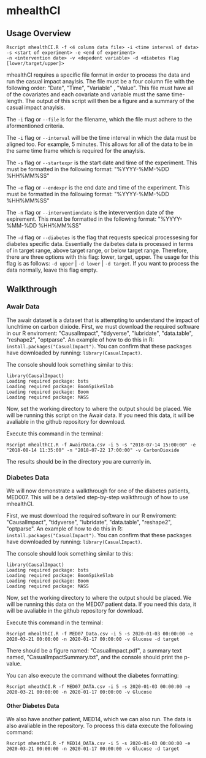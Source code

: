 # mhealthCI


## Usage Overview

```
Rscript mhealthCI.R -f <4 column data file> -i <time interval of data> -s <start of experiment> -e <end of experiment> 
-n <intervention date> -v <depedent variable> -d <diabetes flag [lower/target/upper]>
```

mhealthCI requires a specific file format in order to process the data and run the casual impact anaylsis. The file must be a four column file with the following order: "Date", "Time", "Variable" , "Value". This file must have all of the covariates and each covariate and variable must the same time-length. The output of this script will then be a figure and a summary of the casual impact anaylsis. 

The `-i` flag or `--file` is for the filename, which the file must adhere to the aformentioned criteria. 

The `-i` flag or `--interval` will be the time interval in which the data must be aligned too. For example, 5 minutes. This allows for all of the data to be in the same time frame which is required for the anaylsis. 

The `-s` flag or `--startexpr` is the start date and time of the experiment. This must be formatted in the following format: "%YYYY-%MM-%DD %HH%MM%SS"

The `-e` flag or `--endexpr` is the end date and time of the experiment. This must be formatted in the following format: "%YYYY-%MM-%DD %HH%MM%SS"

The `-n` flag or `--interventiondate` is the intevervention date of the expirement. This must be formatted in the following format: "%YYYY-%MM-%DD %HH%MM%SS"

The `-d` flag or `--diabetes` is the flag that requests specical processesing for diabetes specific data. Essentially the daibetes data is processed in terms of in target range, above target range, or below target range. Therefore, there are three options with this flag: lower, target, upper. The usage for this flag is as follows: `-d upper` |  `-d lower` |  `-d target`. If you want to process the data normally, leave this flag empty. 


## Walkthrough

### Awair Data 

The awair dataset is a dataset that is attempting to understand the impact of lunchtime on carbon dixiode. First, we must download the required software in our R enviroment: "CausalImpact", "tidyverse", "lubridate", "data.table", "reshape2", "optparse". An example of how to do this in R: `install.packages("CasualImpact")`. You can confirm that these packages have downloaded by running: `library(CasualImpact)`.

The console should look something similar to this: 
```
library(CausalImpact)
Loading required package: bsts
Loading required package: BoomSpikeSlab
Loading required package: Boom
Loading required package: MASS
```

Now, set the working directory to where the output should be placed. We will be running this script on the Awair  data. If you need this data, it will be avaliable in the github repository for download. 

Execute this command in the terminal: 
```
Rscript mhealthCI.R -f AwairData.csv -i 5 -s "2018-07-14 15:00:00" -e "2018-08-14 11:35:00" -n "2018-07-22 17:00:00" -v CarbonDioxide
```

The results should be in the directory you are currenly in. 

### Diabetes Data 

We will now demonstrate a walkthrough for one of the diabetes patients, MED007. This will be a detailed step-by-step walkthrough of how to use mhealthCI. 

First, we must download the required software in our R enviroment: "CausalImpact", "tidyverse", "lubridate", "data.table", "reshape2", "optparse". An example of how to do this in R: `install.packages("CasualImpact")`. You can confirm that these packages have downloaded by running: `library(CasualImpact)`.

The console should look something similar to this: 
```
library(CausalImpact)
Loading required package: bsts
Loading required package: BoomSpikeSlab
Loading required package: Boom
Loading required package: MASS
```

Now, set the working directory to where the output should be placed. We will be running this data on the MED07 patient data. If you need this data, it will be avaliable in the github repository for download. 

Execute this command in the terminal: 
```
Rscript mhealthCI.R -f MED07_Data.csv -i 5 -s 2020-01-03 00:00:00 -e 2020-03-21 00:00:00 -n 2020-01-17 00:00:00 -v Glucose -d target
```

There should be a figure named: "CasualImpact.pdf", a summary text named, "CasualImpactSummary.txt", and the console should print the p-value. 

You can also execute the command without the diabetes formatting: 
```
Rscript mheathCI.R -f MED07_DATA.csv -i 5 -s 2020-01-03 00:00:00 -e 2020-03-21 00:00:00 -n 2020-01-17 00:00:00 -v Glucose
```
#### Other Diabetes Data

We also have another patient, MED14, which we can also run. The data is also avaliable in the repository. To process this data execute the following command: 
```
Rscript mheathCI.R -f MED14_DATA.csv -i 5 -s 2020-01-03 00:00:00 -e 2020-03-21 00:00:00 -n 2020-01-17 00:00:00 -v Glucose -d target
```

 
 
